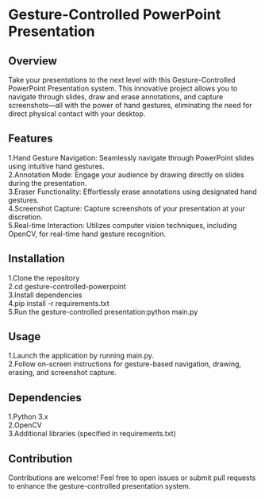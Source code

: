 # Gesture-Controlled PowerPoint Presentation
## Overview
Take your presentations to the next level with this Gesture-Controlled PowerPoint Presentation system. This innovative project allows you to navigate through slides, draw and erase annotations, and capture screenshots—all with the power of hand gestures, eliminating the need for direct physical contact with your desktop.

## Features
1.Hand Gesture Navigation: Seamlessly navigate through PowerPoint slides using intuitive hand gestures.<br/>
2.Annotation Mode: Engage your audience by drawing directly on slides during the presentation.<br/>
3.Eraser Functionality: Effortlessly erase annotations using designated hand gestures.<br/>
4.Screenshot Capture: Capture screenshots of your presentation at your discretion.<br/>
5.Real-time Interaction: Utilizes computer vision techniques, including OpenCV, for real-time hand gesture recognition.<br/>

## Installation
1.Clone the repository<br/>
2.cd gesture-controlled-powerpoint<br/>
3.Install dependencies<br/>
4.pip install -r requirements.txt<br/>
5.Run the gesture-controlled presentation:python main.py<br/>

## Usage
1.Launch the application by running main.py.<br/>
2.Follow on-screen instructions for gesture-based navigation, drawing, erasing, and screenshot capture.<br/>

## Dependencies
1.Python 3.x<br/>
2.OpenCV<br/>
3.Additional libraries (specified in requirements.txt)<br/>

## Contribution
Contributions are welcome! Feel free to open issues or submit pull requests to enhance the gesture-controlled presentation system.
